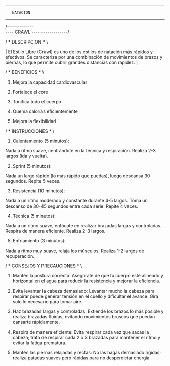 ----------------------
       NATACION
----------------------

/-------------\
---- CRAWL ----
\-------------/

/ * DESCRIPCION * \

| El Estilo Libre (Crawl) es uno de los estilos de natación más rápidos y efectivos. Se caracteriza por una combinación de movimientos de brazos y piernas, lo que permite cubrir grandes distancias con rapidez. |

/ * BENEFICIOS * \

1. Mejora la capacidad cardiovascular

2. Fortalece el core

3. Tonifica todo el cuerpo

4. Quema calorías eficientemente

5. Mejora la flexibilidad

/ * INSTRUCCIONES * \

1. Calentamiento (5 minutos):

Nada a ritmo suave, centrándote en la técnica y respiración. Realiza 2-3 largos (ida y vuelta).

2. Sprint (5 minutos):

Nada un largo rápido (lo más rápido que puedas), luego descansa 30 segundos. Repite 5 veces.

3. Resistencia (10 minutos):

Nada a un ritmo moderado y constante durante 4-5 largos. Toma un descanso de 30-45 segundos entre cada serie. Repite 4 veces.

4. Técnica (5 minutos):

Nada a un ritmo suave, enfócate en realizar brazadas largas y controladas. Respira de manera eficiente. Realiza 2-3 largos.

5. Enfriamiento (3 minutos):

Nada a ritmo muy suave, relaja los músculos. Realiza 1-2 largos de recuperación.

/ * CONSEJOS Y PRECAUCIONES * \

1. Mantén la postura correcta: Asegúrate de que tu cuerpo esté alineado y horizontal en el agua para reducir la resistencia y mejorar la eficiencia.

2. Evita levantar la cabeza demasiado: Levantar mucho la cabeza para respirar puede generar tensión en el cuello y dificultar el avance. Gira solo lo necesario para tomar aire.

3. Haz brazadas largas y controladas: Extiende los brazos lo más posible y realiza brazadas fluidas, evitando movimientos bruscos que puedan cansarte rápidamente.

4. Respira de manera eficiente: Evita respirar cada vez que sacas la cabeza; trata de respirar cada 2 o 3 brazadas para mantener el ritmo y evitar la fatiga prematura.

5. Mantén las piernas relajadas y rectas: No las hagas demasiado rígidas; realiza patadas suaves pero rápidas para no desperdiciar energía.
